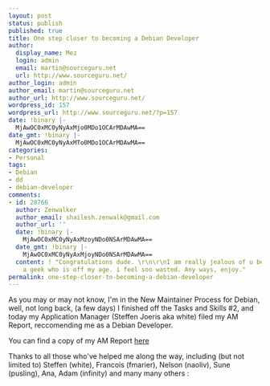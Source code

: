 ```yaml
---
layout: post
status: publish
published: true
title: One step closer to becoming a Debian Developer
author:
  display_name: Mez
  login: admin
  email: martin@sourceguru.net
  url: http://www.sourceguru.net/
author_login: admin
author_email: martin@sourceguru.net
author_url: http://www.sourceguru.net/
wordpress_id: 157
wordpress_url: http://www.sourceguru.net/?p=157
date: !binary |-
  MjAwOC0xMC0yNyAxMjo0MDo1OCArMDAwMA==
date_gmt: !binary |-
  MjAwOC0xMC0yNyAxMTo0MDo1OCArMDAwMA==
categories:
- Personal
tags:
- Debian
- dd
- debian-developer
comments:
- id: 28766
  author: Zenwalker
  author_email: shailesh.zenwalk@gmail.com
  author_url: ''
  date: !binary |-
    MjAwOC0xMC0yNyAxMzoyNDo0NSArMDAwMA==
  date_gmt: !binary |-
    MjAwOC0xMC0yNyAxMjoyNDo0NSArMDAwMA==
  content: ! "Congratulations dude. \r\n\r\nI am really jealous of u being at such
    a geek who is off my age. i feel soo wasted. Any ways, enjoy."
permalink: one-step-closer-to-becoming-a-debian-developer
---
```

<p>As you may or may not know, I'm in the New Maintainer Process for Debian, well, not long back, (a few days) I finished off the Tasks and Skills #2, and today my Application Manager (Steffen Joeris aka white) filed my AM Report, reccomending me as a Debian Developer.</p>
<p>You can find a copy of my AM Report <a href="http://lists.debian.org/debian-newmaint/2008/10/msg00030.html">here</a></p>
<p>Thanks to all those who've helped me along the way, including (but not limited to) Steffen (white), Francois (fmarier), Nelson (naoliv), Sune (pusling), Ana, Adam (infinity) and many many others :</p>
